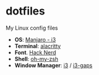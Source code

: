 # dotfiles
My Linux config files
* **OS**: [Manjaro - i3](https://manjaro.org/downloads/community/i3/)
* **Terminal**: [alacritty](https://github.com/alacritty/alacritty)
* **Font**. [Hack Nerd](https://github.com/ryanoasis/nerd-fonts/tree/master/patched-fonts/Hack)
* **Shell**: [oh-my-zsh](https://github.com/ohmyzsh/ohmyzsh)
* **Window Manager**: [i3](https://github.com/i3/i3) / [i3-gaps](https://github.com/Airblader/i3)
